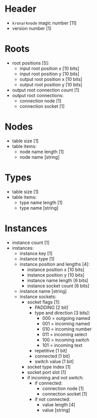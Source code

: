 # Header

- `kronarknode` magic number [11]
- version number [1]

# Roots

- root positions [5]:
    - input root position x [10 bits]
    - input root position y [10 bits]
    - output root position x [10 bits]
    - output root position y [10 bits]
- output root connection count [1]
- output root connections:
    - connection node [1]
    - connection socket [1]

# Nodes

- table size [1]
- table items:
    - node name length [1]
    - node name [string]

# Types

- table size [1]
- table items:
    - type name length [1]
    - type name [string]

# Instances

- instance count [1]
- instances:
    - instance key [1]
    - instance type [1]
    - instance position and lengths [4]:
        - instance position x [10 bits]
        - instance position y [10 bits]
        - instance name length [6 bits]
        - instance socket count [6 bits]
    - instance name [string]
    - instance sockets:
        - socket flags [1]:
            - PADDING [2 bit]
            - type and direction [3 bits]:
                - 000 = outgoing named
                - 001 = incoming named
                - 010 = incoming number
                - 011 = incoming select
                - 100 = incoming switch
                - 101 = incoming text
            - repetitive [1 bit]
            - connected [1 bit]
            - switch value [1 bit]
        - socket type index [1]
        - socket port slot [1]
        - if incoming and not switch:
            - if connected:
                - connection node [1]
                - connection socket [1]
            - if not connected:
                - value length [4]
                - value [string]
